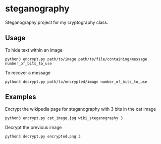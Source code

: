 # steganography
Steganography project for my cryptography class.

## Usage
To hide text within an image

```python3 encrypt.py path/to/image path/to/file/containing/message number_of_bits_to_use```

To recover a message

```python3 decrypt.py path/to/encrypted/image number_of_bits_to_use```

## Examples
Encrypt the wikipedia page for steganography with 3 bits in the cat image

```python3 encrypt.py cat_image.jpg wiki_steganography 3```

Decrypt the previous image

```python3 decrypt.py encrypted.png 3```
